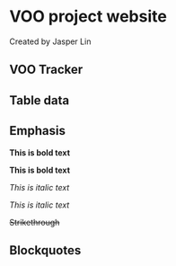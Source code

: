 # VOO project website
Created by Jasper Lin

## VOO Tracker



## Table data

## Emphasis

**This is bold text**

__This is bold text__

*This is italic text*

_This is italic text_ 

~~Strikethrough~~

## Blockquotes

